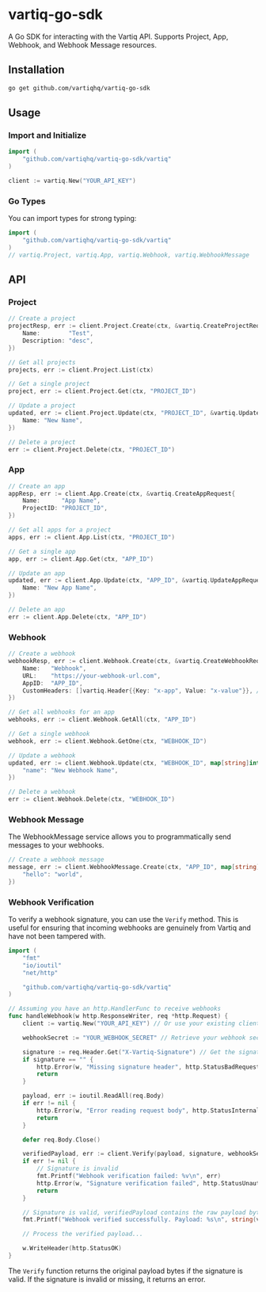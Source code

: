 # vartiq-go-sdk

A Go SDK for interacting with the Vartiq API. Supports Project, App, Webhook, and Webhook Message resources.

## Installation

```sh
go get github.com/vartiqhq/vartiq-go-sdk
```

## Usage

### Import and Initialize

```go
import (
	"github.com/vartiqhq/vartiq-go-sdk/vartiq"
)

client := vartiq.New("YOUR_API_KEY")
```

### Go Types

You can import types for strong typing:

```go
import (
	"github.com/vartiqhq/vartiq-go-sdk/vartiq"
)
// vartiq.Project, vartiq.App, vartiq.Webhook, vartiq.WebhookMessage
```

## API

### Project

```go
// Create a project
projectResp, err := client.Project.Create(ctx, &vartiq.CreateProjectRequest{
	Name:        "Test",
	Description: "desc",
})

// Get all projects
projects, err := client.Project.List(ctx)

// Get a single project
project, err := client.Project.Get(ctx, "PROJECT_ID")

// Update a project
updated, err := client.Project.Update(ctx, "PROJECT_ID", &vartiq.UpdateProjectRequest{
	Name: "New Name",
})

// Delete a project
err := client.Project.Delete(ctx, "PROJECT_ID")
```

### App

```go
// Create an app
appResp, err := client.App.Create(ctx, &vartiq.CreateAppRequest{
	Name:      "App Name",
	ProjectID: "PROJECT_ID",
})

// Get all apps for a project
apps, err := client.App.List(ctx, "PROJECT_ID")

// Get a single app
app, err := client.App.Get(ctx, "APP_ID")

// Update an app
updated, err := client.App.Update(ctx, "APP_ID", &vartiq.UpdateAppRequest{
	Name: "New App Name",
})

// Delete an app
err := client.App.Delete(ctx, "APP_ID")
```

### Webhook

```go
// Create a webhook
webhookResp, err := client.Webhook.Create(ctx, &vartiq.CreateWebhookRequest{
	Name:   "Webhook",
	URL:    "https://your-webhook-url.com",
	AppID:  "APP_ID",
	CustomHeaders: []vartiq.Header{{Key: "x-app", Value: "x-value"}}, // optional
})

// Get all webhooks for an app
webhooks, err := client.Webhook.GetAll(ctx, "APP_ID")

// Get a single webhook
webhook, err := client.Webhook.GetOne(ctx, "WEBHOOK_ID")

// Update a webhook
updated, err := client.Webhook.Update(ctx, "WEBHOOK_ID", map[string]interface{}{
	"name": "New Webhook Name",
})

// Delete a webhook
err := client.Webhook.Delete(ctx, "WEBHOOK_ID")
```

### Webhook Message

The WebhookMessage service allows you to programmatically send messages to your webhooks.

```go
// Create a webhook message
message, err := client.WebhookMessage.Create(ctx, "APP_ID", map[string]interface{}{
	"hello": "world",
})
```

### Webhook Verification

To verify a webhook signature, you can use the `Verify` method. This is useful for ensuring that incoming webhooks are genuinely from Vartiq and have not been tampered with.

```go
import (
	"fmt"
	"io/ioutil"
	"net/http"

	"github.com/vartiqhq/vartiq-go-sdk/vartiq"
)

// Assuming you have an http.HandlerFunc to receive webhooks
func handleWebhook(w http.ResponseWriter, req *http.Request) {
	client := vartiq.New("YOUR_API_KEY") // Or use your existing client instance

	webhookSecret := "YOUR_WEBHOOK_SECRET" // Retrieve your webhook secret securely

	signature := req.Header.Get("X-Vartiq-Signature") // Get the signature from the header
	if signature == "" {
		http.Error(w, "Missing signature header", http.StatusBadRequest)
		return
	}

	payload, err := ioutil.ReadAll(req.Body)
	if err != nil {
		http.Error(w, "Error reading request body", http.StatusInternalServerError)
		return
	}

	defer req.Body.Close()

	verifiedPayload, err := client.Verify(payload, signature, webhookSecret)
	if err != nil {
		// Signature is invalid
		fmt.Printf("Webhook verification failed: %v\n", err)
		http.Error(w, "Signature verification failed", http.StatusUnauthorized)
		return
	}

	// Signature is valid, verifiedPayload contains the raw payload bytes
	fmt.Printf("Webhook verified successfully. Payload: %s\n", string(verifiedPayload))

	// Process the verified payload...

	w.WriteHeader(http.StatusOK)
}
```

The `Verify` function returns the original payload bytes if the signature is valid. If the signature is invalid or missing, it returns an error.
